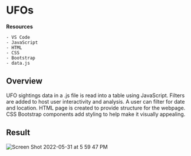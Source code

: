 # UFOs

**Resources**

    - VS Code
    - JavaScript
    - HTML
    - CSS 
    - Bootstrap
    - data.js

## Overview

UFO sightings data in a .js file is read into a table using JavaScript.  Filters are added to host user interactivity and analysis.  A user can filter for date and location.  HTML page is created to provide structure for the webpage.  CSS Bootstrap components add styling to help make it visually appealing.  

## Result

![Screen Shot 2022-05-31 at 5 59 47 PM](https://user-images.githubusercontent.com/100544761/171297587-4a98d8e4-54c9-4495-a115-ca28daa71499.png)
